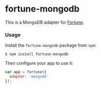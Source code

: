 # fortune-mongodb

This is a MongoDB adapter for [Fortune](http://github.com/daliwali/fortune).

### Usage

Install the `fortune-mongodb` package from `npm`:

```
$ npm install fortune-mongodb
```

Then configure your app to use it:

```js
var app = fortune({
  adapter: 'mongodb'
});
```
